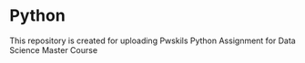 # Python
This repository is created for uploading Pwskils Python Assignment for Data Science Master Course
